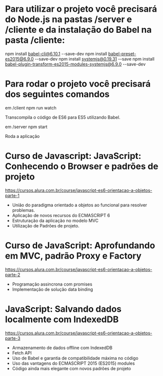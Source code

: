 # Para utilizar o projeto você precisará do Node.js na pastas /server e /cliente e da instalação do Babel na pasta /cliente:

npm install babel-cli@6.10.1 --save-dev
npm install babel-preset-es2015@6.9.0 --save-dev
npm install systemjs@0.19.31 --save
npm install babel-plugin-transform-es2015-modules-systemjs@6.9.0 --save-dev

# Para rodar o projeto você precisará dos seguintes comandos

em /client
npm run watch

Transcompila o código de ES6 para ES5 utilizando Babel.

em /server
npm start

Roda a aplicação

# Curso de Javascript: JavaScript: Conhecendo o Browser e padrões de projeto
https://cursos.alura.com.br/course/javascript-es6-orientacao-a-objetos-parte-1

- União do paradigma orientado a objetos ao funcional para resolver problemas.
- Aplicação de novos recursos do ECMASCRIPT 6
- Estruturação da aplicação no modelo MVC
- Utilização de Padrões de projeto.

# Curso de JavaScript: Aprofundando em MVC, padrão Proxy e Factory
https://cursos.alura.com.br/course/javascript-es6-orientacao-a-objetos-parte-2

- Programação assincrona com promises
- Implementação de solução data binding

# JavaScript: Salvando dados localmente com IndexedDB
https://cursos.alura.com.br/course/javascript-es6-orientacao-a-objetos-parte-3

 - Armazenamento de dados offline com IndexedDB
 - Fetch API
 - Uso de Babel e garantia de compatibilidade máxima no código
 - Uso das vantagens do ECMASCRIPT 2015 (ES2015) modules
 - Código ainda mais elegante com novos padrões de projeto
